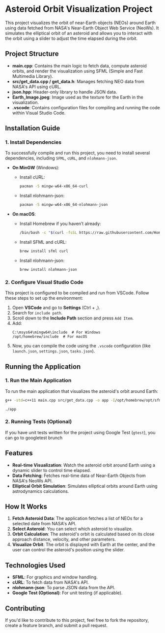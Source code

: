 # **Asteroid Orbit Visualization Project**

This project visualizes the orbit of near-Earth objects (NEOs) around Earth using data fetched from NASA's Near-Earth Object Web Service (NeoWs). It simulates the elliptical orbit of an asteroid and allows you to interact with the orbit using a slider to adjust the time elapsed during the orbit.

## **Project Structure**

- **main.cpp**: Contains the main logic to fetch data, compute asteroid orbits, and render the visualization using SFML (Simple and Fast Multimedia Library).
- **src/get_data.cpp / get_data.h**: Manages fetching NEO data from NASA's API using cURL.
- **json.hpp**: Header-only library to handle JSON data.
- **Earth_Image.jpeg**: Image used as the texture for the Earth in the visualization.
- **.vscode**: Contains configuration files for compiling and running the code within Visual Studio Code.

## **Installation Guide**

### 1. **Install Dependencies**

To successfully compile and run this project, you need to install several dependencies, including `SFML`, `cURL`, and `nlohmann-json`.

- **On MinGW** (Windows):
    - Install cURL:
      ```bash
      pacman -S mingw-w64-x86_64-curl
      ```
    - Install nlohmann-json:
      ```bash
      pacman -S mingw-w64-x86_64-nlohmann-json
      ```

- **On macOS**:
    - Install Homebrew if you haven’t already:
      ```bash
      /bin/bash -c "$(curl -fsSL https://raw.githubusercontent.com/Homebrew/install/HEAD/install.sh)"
      ```
    - Install SFML and cURL:
      ```bash
      brew install sfml curl
      ```
    - Install nlohmann-json:
      ```bash
      brew install nlohmann-json
      ```

### 2. **Configure Visual Studio Code**

This project is configured to be compiled and run from VSCode. Follow these steps to set up the environment:

1. Open **VSCode** and go to **Settings** (Ctrl + ,).
2. Search for `include path`.
3. Scroll down to the **Include Path** section and press `Add Item`.
4. Add:
   ```
   C:\msys64\mingw64\include  # For Windows
   /opt/homebrew/include  # For macOS
   ```
5. Now, you can compile the code using the `.vscode` configuration (like `launch.json`, `settings.json`, `tasks.json`).

## **Running the Application**

### 1. **Run the Main Application**

To run the main application that visualizes the asteroid's orbit around Earth:

```bash
g++ -std=c++11 main.cpp src/get_data.cpp -o app -I/opt/homebrew/opt/sfml/include -L/opt/homebrew/opt/sfml/lib -lsfml-graphics -lsfml-window -lsfml-system -lcurl

./app
```

### 2. **Running Tests (Optional)**

If you have unit tests written for the project using Google Test (`gtest`), you can go to googletest brunch

## **Features**

- **Real-time Visualization**: Watch the asteroid orbit around Earth using a dynamic slider to control time elapsed.
- **Data Fetching**: Fetches real-time data of Near-Earth Objects from NASA's NeoWs API.
- **Elliptical Orbit Simulation**: Simulates elliptical orbits around Earth using astrodynamics calculations.

## **How It Works**

1. **Fetch Asteroid Data**: The application fetches a list of NEOs for a selected date from NASA's API.
2. **Select Asteroid**: You can select which asteroid to visualize.
3. **Orbit Calculation**: The asteroid's orbit is calculated based on its close approach distance, velocity, and other parameters.
4. **Visualize Orbit**: The orbit is displayed with Earth at the center, and the user can control the asteroid's position using the slider.

## **Technologies Used**

- **SFML**: For graphics and window handling.
- **cURL**: To fetch data from NASA's API.
- **nlohmann-json**: To parse JSON data from the API.
- **Google Test (Optional)**: For unit testing (if applicable).

## **Contributing**

If you'd like to contribute to this project, feel free to fork the repository, create a feature branch, and submit a pull request.
